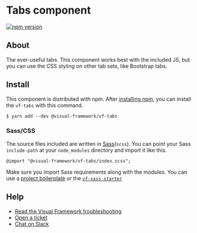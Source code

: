 # Tabs component

[![npm version](https://badge.fury.io/js/%40visual-framework%2Fvf-tabs.svg)](https://badge.fury.io/js/%40visual-framework%2Fvf-tabs)

## About

The ever-useful tabs. This component works best with the included JS, but you can use the CSS styling on other tab sets, like Bootstrap tabs.

## Install

This component is distributed with npm. After [installing npm](https://www.npmjs.com/get-npm), you can install the `vf-tabs` with this command.

```
$ yarn add --dev @visual-framework/vf-tabs
```

### Sass/CSS

The source files included are written in [Sass](http://sass-lang.com)(`scss`). You can point your Sass `include-path` at your `node_modules` directory and import it like this.

```
@import "@visual-framework/vf-tabs/index.scss";
```

Make sure you import Sass requirements along with the modules. You can use a [project boilerplate](https://visual-framework.github.io/vf-core/building/) or the [`vf-sass-starter`](https://visual-framework.github.io/vf-core/components/vf-sass-starter/)

## Help

- [Read the Visual Framework troubleshooting](https://visual-framework.github.io/vf-welcome/troubleshooting/)
- [Open a ticket](https://github.com/visual-framework/vf-core/issues)
- [Chat on Slack](https://join.slack.com/t/visual-framework/shared_invite/enQtNDAxNzY0NDg4NTY0LWFhMjEwNGY3ZTk3NWYxNWVjOWQ1ZWE4YjViZmY1YjBkMDQxMTNlNjQ0N2ZiMTQ1ZTZiMGM4NjU5Y2E0MjM3ZGQ)
